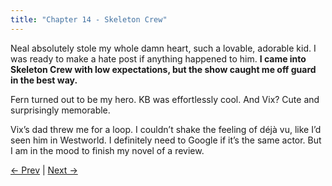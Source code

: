 ```yaml
---
title: "Chapter 14 - Skeleton Crew"
---
```


Neal absolutely stole my whole damn heart, such a lovable, adorable kid. I was ready to make a hate post if anything happened to him. **I came into Skeleton Crew with low expectations, but the show caught me off guard in the best way.**

Fern turned out to be my hero. KB was effortlessly cool. And Vix? Cute and surprisingly memorable.

Vix’s dad threw me for a loop. I couldn’t shake the feeling of déjà vu, like I’d seen him in Westworld. I definitely need to Google if it’s the same actor. But I am in the mood to finish my novel of a review.

[← Prev](Chapter%2013%20-%20Ahsoka) | [Next →](Chapter%2015%20-%20Droids)